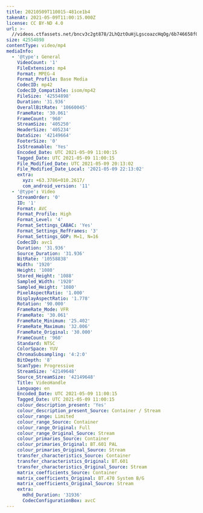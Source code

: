 ```yaml
---
title: 20210509T110015-481ce1b4
takenAt: 2021-05-09T11:00:15.000Z
license: CC BY-ND 4.0
url: >-
  //videos.ctfassets.net/bncv3c2gt878/2LhQztOuHjLgscoazcHqOg/6b746658f0d342aca55d5b4a788b7463/VID_20210509_130010
size: 42554898
contentType: video/mp4
mediaInfo:
  - '@type': General
    VideoCount: '1'
    FileExtension: mp4
    Format: MPEG-4
    Format_Profile: Base Media
    CodecID: mp42
    CodecID_Compatible: isom/mp42
    FileSize: '42554898'
    Duration: '31.936'
    OverallBitRate: '10660045'
    FrameRate: '30.061'
    FrameCount: '960'
    StreamSize: '405250'
    HeaderSize: '405234'
    DataSize: '42149664'
    FooterSize: '0'
    IsStreamable: 'Yes'
    Encoded_Date: UTC 2021-05-09 11:00:15
    Tagged_Date: UTC 2021-05-09 11:00:15
    File_Modified_Date: UTC 2021-05-09 20:13:02
    File_Modified_Date_Local: '2021-05-09 22:13:02'
    extra:
      xyz: +63.3786+010.2617/
      com_android_version: '11'
  - '@type': Video
    StreamOrder: '0'
    ID: '1'
    Format: AVC
    Format_Profile: High
    Format_Level: '4'
    Format_Settings_CABAC: 'Yes'
    Format_Settings_RefFrames: '3'
    Format_Settings_GOP: M=1, N=16
    CodecID: avc1
    Duration: '31.936'
    Source_Duration: '31.936'
    BitRate: '10558838'
    Width: '1920'
    Height: '1080'
    Stored_Height: '1088'
    Sampled_Width: '1920'
    Sampled_Height: '1080'
    PixelAspectRatio: '1.000'
    DisplayAspectRatio: '1.778'
    Rotation: '90.000'
    FrameRate_Mode: VFR
    FrameRate: '30.061'
    FrameRate_Minimum: '25.402'
    FrameRate_Maximum: '32.006'
    FrameRate_Original: '30.000'
    FrameCount: '960'
    Standard: NTSC
    ColorSpace: YUV
    ChromaSubsampling: '4:2:0'
    BitDepth: '8'
    ScanType: Progressive
    StreamSize: '42149648'
    Source_StreamSize: '42149648'
    Title: VideoHandle
    Language: en
    Encoded_Date: UTC 2021-05-09 11:00:15
    Tagged_Date: UTC 2021-05-09 11:00:15
    colour_description_present: 'Yes'
    colour_description_present_Source: Container / Stream
    colour_range: Limited
    colour_range_Source: Container
    colour_range_Original: Full
    colour_range_Original_Source: Stream
    colour_primaries_Source: Container
    colour_primaries_Original: BT.601 PAL
    colour_primaries_Original_Source: Stream
    transfer_characteristics_Source: Container
    transfer_characteristics_Original: BT.601
    transfer_characteristics_Original_Source: Stream
    matrix_coefficients_Source: Container
    matrix_coefficients_Original: BT.470 System B/G
    matrix_coefficients_Original_Source: Stream
    extra:
      mdhd_Duration: '31936'
      CodecConfigurationBox: avcC
---
```

